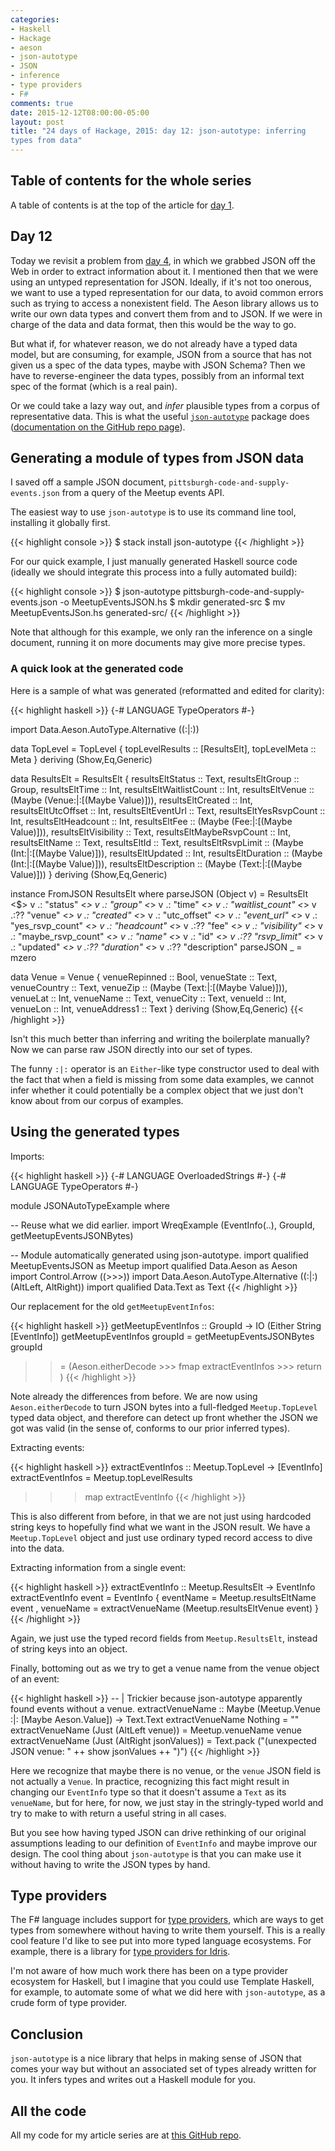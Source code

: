 ```yaml
---
categories:
- Haskell
- Hackage
- aeson
- json-autotype
- JSON
- inference
- type providers
- F#
comments: true
date: 2015-12-12T08:00:00-05:00
layout: post
title: "24 days of Hackage, 2015: day 12: json-autotype: inferring
types from data"
---
```

## Table of contents for the whole series

A table of contents is at the top of the article for [day 1](/blog/2015/11/30/haskell-tidbits-24-days-of-hackage-2015-day-1-introduction-and-stack/).

## Day 12

Today we revisit a problem from
[day 4](/blog/2015/12/04/24-days-of-hackage-2015-day-4-wreq-web-client-programming-with-notes-on-lens-and-operator-syntax/),
in which we grabbed JSON off the Web in order to extract information
about it. I mentioned then that we were using an untyped
representation for JSON. Ideally, if it's not too onerous, we want to
use a typed representation for our data, to avoid common errors such
as trying to access a nonexistent field. The Aeson library allows us
to write our own data types and convert them from and to JSON. If we
were in charge of the data and data format, then this would be the way
to go.

But what if, for whatever reason, we do not already have a typed data
model, but are consuming, for example, JSON from a source that has not
given us a spec of the data types, maybe with JSON Schema? Then we
have to reverse-engineer the data types, possibly from an informal text
spec of the format (which is a real pain).

Or we could take a lazy way out, and *infer* plausible types from a
corpus of representative data. This is what the useful
[`json-autotype`](http://hackage.haskell.org/package/json-autotype)
package does ([documentation on the GitHub repo page](https://github.com/mgajda/json-autotype)).

<!--more-->

## Generating a module of types from JSON data

I saved off a sample JSON document,
`pittsburgh-code-and-supply-events.json` from a query of the Meetup
events API.

The easiest way to use `json-autotype` is to use its command line
tool, installing it globally first.

{{< highlight console >}}
$ stack install json-autotype
{{< /highlight >}}

For our quick example, I just manually generated Haskell source code
(ideally we should integrate this process into a fully automated
build):

{{< highlight console >}}
$ json-autotype pittsburgh-code-and-supply-events.json -o
MeetupEventsJSON.hs
$ mkdir generated-src
$ mv MeetupEventsJSon.hs generated-src/
{{< /highlight >}}

Note that although for this example, we only ran the inference on a
single document, running it on more documents may give more precise
types.

### A quick look at the generated code

Here is a sample of what was generated (reformatted and edited for clarity):

{{< highlight haskell >}}
{-# LANGUAGE TypeOperators #-}

import Data.Aeson.AutoType.Alternative ((:|:))

data TopLevel = TopLevel {
    topLevelResults :: [ResultsElt],
    topLevelMeta :: Meta
  } deriving (Show,Eq,Generic)

data ResultsElt = ResultsElt {
    resultsEltStatus :: Text,
    resultsEltGroup :: Group,
    resultsEltTime :: Int,
    resultsEltWaitlistCount :: Int,
    resultsEltVenue :: (Maybe (Venue:|:[(Maybe Value)])),
    resultsEltCreated :: Int,
    resultsEltUtcOffset :: Int,
    resultsEltEventUrl :: Text,
    resultsEltYesRsvpCount :: Int,
    resultsEltHeadcount :: Int,
    resultsEltFee :: (Maybe (Fee:|:[(Maybe Value)])),
    resultsEltVisibility :: Text,
    resultsEltMaybeRsvpCount :: Int,
    resultsEltName :: Text,
    resultsEltId :: Text,
    resultsEltRsvpLimit :: (Maybe (Int:|:[(Maybe Value)])),
    resultsEltUpdated :: Int,
    resultsEltDuration :: (Maybe (Int:|:[(Maybe Value)])),
    resultsEltDescription :: (Maybe (Text:|:[(Maybe Value)]))
  } deriving (Show,Eq,Generic)

instance FromJSON ResultsElt where
  parseJSON (Object v) = ResultsElt
    <$> v .:   "status"
    <*> v .:   "group"
    <*> v .:   "time"
    <*> v .:   "waitlist_count"
    <*> v .:?? "venue"
    <*> v .:   "created"
    <*> v .:   "utc_offset"
    <*> v .:   "event_url"
    <*> v .:   "yes_rsvp_count"
    <*> v .:   "headcount"
    <*> v .:?? "fee"
    <*> v .:   "visibility"
    <*> v .:   "maybe_rsvp_count"
    <*> v .:   "name"
    <*> v .:   "id"
    <*> v .:?? "rsvp_limit"
    <*> v .:   "updated"
    <*> v .:?? "duration"
    <*> v .:?? "description"
  parseJSON _          = mzero

data Venue = Venue {
    venueRepinned :: Bool,
    venueState :: Text,
    venueCountry :: Text,
    venueZip :: (Maybe (Text:|:[(Maybe Value)])),
    venueLat :: Int,
    venueName :: Text,
    venueCity :: Text,
    venueId :: Int,
    venueLon :: Int,
    venueAddress1 :: Text
  } deriving (Show,Eq,Generic)
{{< /highlight >}}

Isn't this much better than inferring and writing the boilerplate
manually? Now we can parse raw JSON directly into our set of types.

The funny `:|:` operator is an `Either`-like type constructor used to
deal with the fact that when a field is missing from some data
examples, we cannot infer whether it could potentially be a complex
object that we just don't know about from our corpus of examples.

## Using the generated types

Imports:

{{< highlight haskell >}}
{-# LANGUAGE OverloadedStrings #-}
{-# LANGUAGE TypeOperators #-}

module JSONAutoTypeExample where

-- Reuse what we did earlier.
import WreqExample (EventInfo(..), GroupId, getMeetupEventsJSONBytes)

-- Module automatically generated using json-autotype.
import qualified MeetupEventsJSON as Meetup
import qualified Data.Aeson as Aeson
import Control.Arrow ((>>>))
import Data.Aeson.AutoType.Alternative ((:|:)(AltLeft, AltRight))
import qualified Data.Text as Text
{{< /highlight >}}

Our replacement for the old `getMeetupEventInfos`:

{{< highlight haskell >}}
getMeetupEventInfos :: GroupId -> IO (Either String [EventInfo])
getMeetupEventInfos groupId =
  getMeetupEventsJSONBytes groupId
  >>= (Aeson.eitherDecode
       >>> fmap extractEventInfos
       >>> return
      )
{{< /highlight >}}

Note already the differences from before. We are now using
`Aeson.eitherDecode` to turn JSON bytes into a full-fledged
`Meetup.TopLevel` typed data object, and therefore can detect up front
whether the JSON we got was valid (in the sense of, conforms to our
prior inferred types).

Extracting events:

{{< highlight haskell >}}
extractEventInfos :: Meetup.TopLevel -> [EventInfo]
extractEventInfos =
  Meetup.topLevelResults
  >>> map extractEventInfo
{{< /highlight >}}

This is also different from before, in that we are not just using
hardcoded string keys to hopefully find what we want in the JSON
result. We have a `Meetup.TopLevel` object and just use ordinary typed
record access to dive into the data.

Extracting information from a single event:

{{< highlight haskell >}}
extractEventInfo :: Meetup.ResultsElt -> EventInfo
extractEventInfo event =
  EventInfo { eventName = Meetup.resultsEltName event
            , venueName = extractVenueName (Meetup.resultsEltVenue event)
            }
{{< /highlight >}}

Again, we just use the typed record fields from `Meetup.ResultsElt`,
instead of string keys into an object.

Finally, bottoming out as we try to get a venue name from the venue
object of an event:

{{< highlight haskell >}}
-- | Trickier because json-autotype apparently found events without a venue.
extractVenueName :: Maybe (Meetup.Venue :|: [Maybe Aeson.Value]) -> Text.Text
extractVenueName Nothing = ""
extractVenueName (Just (AltLeft venue)) = Meetup.venueName venue
extractVenueName (Just (AltRight jsonValues)) =
  Text.pack ("(unexpected JSON venue: " ++ show jsonValues ++ ")")
{{< /highlight >}}

Here we recognize that maybe there is no venue, or the `venue` JSON
field is not actually a `Venue`. In practice, recognizing this fact
might result in changing our `EventInfo` type so that it doesn't
assume a `Text` as its `venueName`, but for here, for now, we just
stay in the stringly-typed world and try to make to with return a
useful string in all cases.

But you see how having typed JSON can drive rethinking of our original
assumptions leading to our definition of `EventInfo` and maybe improve
our design. The cool thing about `json-autotype` is that you can make
use it without having to write the JSON types by hand.

## Type providers

The F# language includes support for
[type providers](https://msdn.microsoft.com/en-us/library/hh156509.aspx),
which are ways to get types from somewhere without having to write
them yourself. This is a really cool feature I'd like to see put into
more typed language ecosystems. For example, there is a library for
[type providers for Idris](https://github.com/david-christiansen/idris-type-providers).

I'm not aware of how much work there has been on a type provider
ecosystem for Haskell, but I imagine that you could use Template
Haskell, for example, to automate some of what we did here with
`json-autotype`, as a crude form of type provider.

## Conclusion

`json-autotype` is a nice library that helps in making sense of
JSON that comes your way but without an associated set of types
already written for you. It infers types and writes out a Haskell
module for you.

## All the code

All my code for my article series are at
[this GitHub repo](https://github.com/FranklinChen/twenty-four-days2015-of-hackage).
